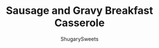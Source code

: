---
layout: ../../layouts/MarkdownPostLayout.astro
title: Sausage and Gravy Breakfast Casserole
author: ShugarySweets
pubDate: 2019-01-15
description: "Weekday mornings can be a crazy time of day. Get your day started with this hearty Sausage and Gravy Breakfast Casserole! Best part? It can be made the night before and baked fresh!"
image_url: https://www.shugarysweets.com/wp-content/uploads/2014/11/sausage-gravy-breakfast-casserole-facebook.jpg
tags: ["Breakfast and Brunch","American"]
calories: 391
protein: 10
carbohydrates: 54
fats: 15
fiber: 2
ingredients: ["1 roll (16 ounce) mild breakfast pork sausage","2 cups whole milk","1/2 cup all-purpose flour","2 teaspoons kosher salt","1/2 teaspoon black pepper","4 1/2 cups Bisquick Original Baking Mix","1 1/3 cup whole milk"]
serves: 8
time: "1 hour"
prepTime: "15 minutes"
instructions: ["In a large skillet over medium high heat, cook breakfast sausage, chopping into crumbles as it cooks. Drain meat and grease from skillet.","To the skillet, add the milk, flour, salt and pepper. Heat over medium and whisk constantly.","Continue to whisk smooth until mixture begins to thicken. Add cooked sausage. Remove from heat.","Pour contents of skilled into a 2qt baking dish (or 13x9 baking dish).","In a large bowl, combine Bisquick and milk. Mix with a wooden spoon until it becomes a soft dough. Divide dough into 8 large balls. Roll each one slightly then flatten in palm of your hand. Arrange biscuits over gravy mixture (they may sink slightly, but will rise on top when baking).","Cover dish with foil and refrigerate until ready to bake. Or, cook immediately. Bake in a 350 degree oven for 30-35 minutes, uncovered."]
nutrition: ["391 calories","54 grams carbohydrates","14 milligrams cholesterol","15 grams fat","2 grams fiber","10 grams protein","5 grams saturated fat","1248 milligrams sodium","13 grams sugar","0 grams trans fat","9 grams unsaturated fat"]
---